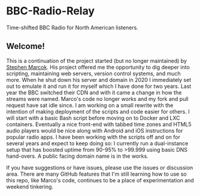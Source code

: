 # BBC-Radio-Relay
Time-shifted BBC Radio for North American listeners.

## Welcome!
 
This is a continuation of the project started (but no longer maintained) by [Stephen Marcok](https://github.com/marcokstephen/BBCRadioDelay). His project offered me the opportunity to dig deeper into scripting, maintaining web servers, version control systems, and much more. When he shut down his server and domain in 2020 I immediately set out to emulate it and run it for myself which I have done for two years. Last year the BBC switched their CDN and with it came a change in how the streams were named. Marco's code no longer works and my fork and pull request have sat idle since. I am working on a small rewrite with the intention of making deployment of the scripts and code easier for others. I will start with a basic Bash script before moving on to Docker and LXC containers. Eventually a nice front-end with tabbed time zones and HTML5 audio players would be nice along with Android and iOS instructions for popular radio apps. I have been working with the scripts off and on for several years and expect to keep doing so: I currently run a dual-instance setup that has boosted uptime from 90-95% to >99.999 using basic DNS hand-overs. A public facing domain name is in the works.

If you have suggestions or have issues, please use the issues or discussion area. There are many GitHub features that I'm still learning how to use so this repo, like Marco's code, continues to be a place of experimentation and weekend tinkering.
